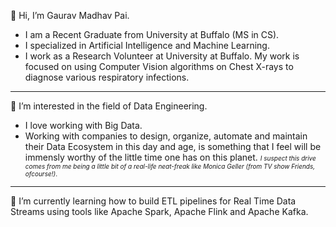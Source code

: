 👋 Hi, I’m Gaurav Madhav Pai. 
- I am a Recent Graduate from University at Buffalo (MS in CS). 
- I specialized in Artificial Intelligence and Machine Learning. 
- I work as a Research Volunteer at University at Buffalo. My work is focused on using Computer Vision algorithms on Chest X-rays to diagnose various respiratory infections. 

***

👀 I’m interested in the field of Data Engineering. 
- I love working with Big Data. 
- Working with companies to design, organize, automate and maintain their Data Ecosystem in this day and age, is something that I feel will be immensly worthy of the little time one has on this planet. <font size="0.5">_I suspect this drive comes from me being a little bit of a real-life neat-freak like Monica Geller (from TV show Friends, ofcourse!)_.</font>

***

🌱 I’m currently learning how to build ETL pipelines for Real Time Data Streams using tools like Apache Spark, Apache Flink and Apache Kafka.
<!---
- 💞️ I’m looking to collaborate on ...
- 📫 How to reach me ...
--->

<!---
gaurav-aiml/gaurav-aiml is a ✨ special ✨ repository because its `README.md` (this file) appears on your GitHub profile.
You can click the Preview link to take a look at your changes.
--->
